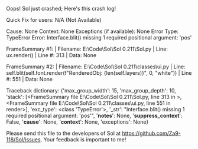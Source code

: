 Oops! Sol just crashed;
Here's this crash log!

Quick Fix for users: N/A (Not Available)

Cause: None
Context: None
Exceptions (if available): None
Error Type: TypeError
Error: Interface.blit() missing 1 required positional argument: 'pos'

FrameSummary #1:
  | Filename: E:\Code\Sol\Sol 0.211\Sol.py
  | Line: ux.render()
  | Line #: 313
  | Data: None

FrameSummary #2:
  | Filename: E:\Code\Sol\Sol 0.211\classes\ui.py
  | Line: self.blit(self.font.render(f"RenderedObj: {len(self.layers)}", 0, "white"))
  | Line #: 551
  | Data: None

Traceback dictionary: {'max_group_width': 15, 'max_group_depth': 10, 'stack': [<FrameSummary file E:\Code\Sol\Sol 0.211\Sol.py, line 313 in <module>>, <FrameSummary file E:\Code\Sol\Sol 0.211\classes\ui.py, line 551 in render>], 'exc_type': <class 'TypeError'>, '_str': "Interface.blit() missing 1 required positional argument: 'pos'", '__notes__': None, '__suppress_context__': False, '__cause__': None, '__context__': None, 'exceptions': None}


Please send this file to the developers of Sol at https://github.com/Za9-118/Sol/issues.
Your feedback is important to me!